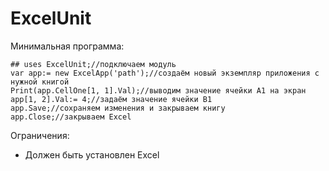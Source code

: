 # ExcelUnit
Минимальная программа:
```
## uses ExcelUnit;//подключаем модуль
var app:= new ExcelApp('path');//создаём новый экземпляр приложения с нужной книгой
Print(app.CellOne[1, 1].Val);//выводим значение ячейки А1 на экран
app[1, 2].Val:= 4;//задаём значение ячейки В1
app.Save;//сохраняем изменения и закрываем книгу
app.Close;//закрываем Excel
```
Ограничения:
- Должен быть установлен Excel
